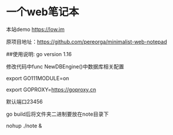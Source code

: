 #  一个web笔记本
本站demo https://low.im

原项目地址：https://github.com/pereorga/minimalist-web-notepad


##使用说明:
go version 1.16

修改代码中func NewDBEngine()中数据库相关配置

export GO111MODULE=on

export GOPROXY=https://goproxy.cn

默认端口23456

go build后将文件夹二进制要放在note目录下

nohup ./note &

